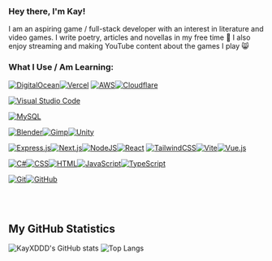 ### Hey there, I'm Kay!
I am an aspiring game / full-stack developer with an interest in literature and video games. I write poetry, articles and novellas in my free time 🤑
I also enjoy streaming and making YouTube content about the games I play 😸


### What I Use / Am Learning:
[![DigitalOcean](https://img.shields.io/badge/DigitalOcean-%230167ff.svg?logo=digitalOcean&logoColor=white)](#)[![Vercel](https://img.shields.io/badge/Vercel-%23000000.svg?logo=vercel&logoColor=white)](#)	[![AWS](https://custom-icon-badges.demolab.com/badge/AWS-%23FF9900.svg?logo=aws&logoColor=white)](#)[![Cloudflare](https://img.shields.io/badge/Cloudflare-F38020?logo=Cloudflare&logoColor=white)](#)

[![Visual Studio Code](https://custom-icon-badges.demolab.com/badge/Visual%20Studio%20Code-0078d7.svg?logo=vsc&logoColor=white)](#)

[![MySQL](https://img.shields.io/badge/MySQL-4479A1?logo=mysql&logoColor=fff)](#)

[![Blender](https://img.shields.io/badge/Blender-%23F5792A.svg?logo=blender&logoColor=white)](#)[![Gimp](https://img.shields.io/badge/Gimp-5C5543?logo=gimp&logoColor=white)](#)[![Unity](https://img.shields.io/badge/Unity-%23000000.svg?logo=unity&logoColor=white)](#)

[![Express.js](https://img.shields.io/badge/Express.js-%23404d59.svg?logo=express&logoColor=%2361DAFB)](#)[![Next.js](https://img.shields.io/badge/Next.js-black?logo=next.js&logoColor=white)](#)[![NodeJS](https://img.shields.io/badge/Node.js-6DA55F?logo=node.js&logoColor=white)](#)[![React](https://img.shields.io/badge/React-%2320232a.svg?logo=react&logoColor=%2361DAFB)](#)	[![TailwindCSS](https://img.shields.io/badge/Tailwind%20CSS-%2338B2AC.svg?logo=tailwind-css&logoColor=white)](#)[![Vite](https://img.shields.io/badge/Vite-646CFF?logo=vite&logoColor=fff)](#)[![Vue.js](https://img.shields.io/badge/Vue.js-4FC08D?logo=vuedotjs&logoColor=fff)](#)

[![C#](https://custom-icon-badges.demolab.com/badge/C%23-%23239120.svg?logo=cshrp&logoColor=white)](#)[![CSS](https://img.shields.io/badge/CSS-639?logo=css&logoColor=fff)](#)[![HTML](https://img.shields.io/badge/HTML-%23E34F26.svg?logo=html5&logoColor=white)](#)[![JavaScript](https://img.shields.io/badge/JavaScript-F7DF1E?logo=javascript&logoColor=000)](#)[![TypeScript](https://img.shields.io/badge/TypeScript-3178C6?logo=typescript&logoColor=fff)](#)

[![Git](https://img.shields.io/badge/Git-F05032?logo=git&logoColor=fff)](#)[![GitHub](https://img.shields.io/badge/GitHub-%23121011.svg?logo=github&logoColor=white)](#)


<br />
<br />

## My GitHub Statistics
![KayXDDD's GitHub stats](https://github-readme-stats.vercel.app/api?username=okay9ks&show_icons=true&theme=great-gatsby)
![Top Langs](https://github-readme-stats.vercel.app/api/top-langs/?username=okay9ks&hide=TeX&layout=compact&bg_color=30,FFAE00,FFC039&title_color=000000&text_color=000000)
